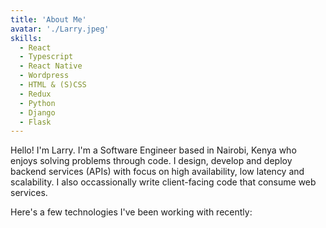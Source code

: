 ```yaml
---
title: 'About Me'
avatar: './Larry.jpeg'
skills:
  - React
  - Typescript
  - React Native
  - Wordpress
  - HTML & (S)CSS
  - Redux
  - Python
  - Django
  - Flask
---
```


Hello! I'm Larry. I'm a Software Engineer based in Nairobi, Kenya who enjoys solving problems through code. I design, develop and deploy backend services (APIs) with focus on high availability, low latency and scalability. I also occassionally write client-facing code that consume web services.

Here's a few technologies I've been working with recently:

